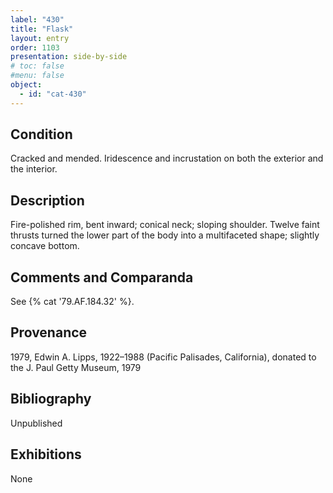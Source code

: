 ```yaml
---
label: "430"
title: "Flask"
layout: entry
order: 1103
presentation: side-by-side
# toc: false
#menu: false 
object:
  - id: "cat-430"
---
```


## Condition

Cracked and mended. Iridescence and incrustation on both the exterior and the interior.

## Description

Fire-polished rim, bent inward; conical neck; sloping shoulder. Twelve faint thrusts turned the lower part of the body into a multifaceted shape; slightly concave bottom.

## Comments and Comparanda

See {% cat '79.AF.184.32' %}.

## Provenance

1979, Edwin A. Lipps, 1922–1988 (Pacific Palisades, California), donated to the J. Paul Getty Museum, 1979

## Bibliography

Unpublished

## Exhibitions

None